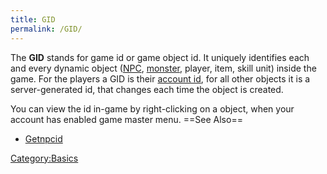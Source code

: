 ```yaml
---
title: GID
permalink: /GID/
---
```


The **GID** stands for game id or game object id. It uniquely identifies each and every dynamic object ([NPC](NPC), [monster](/mob "wikilink"), player, item, skill unit) inside the game. For the players a GID is their [account id](/AID "wikilink"), for all other objects it is a server-generated id, that changes each time the object is created.

You can view the id in-game by right-clicking on a object, when your account has enabled game master menu.
==See Also==

-   [Getnpcid](Getnpcid)

[Category:Basics](Basics)